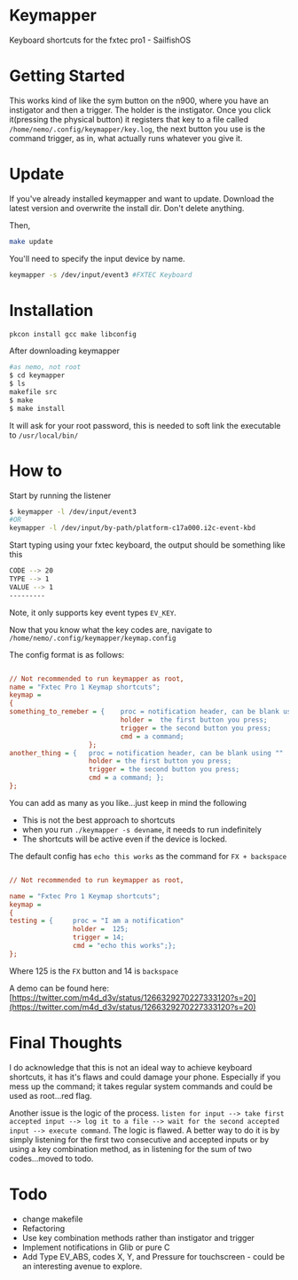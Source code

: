 # Keymapper
Keyboard shortcuts for the fxtec pro1 - SailfishOS


# Getting Started
This works kind of like the sym button on the n900, where you have an instigator and then a trigger. The holder is the instigator. Once you click it(pressing the physical button) it registers that key to a file called `/home/nemo/.config/keymapper/key.log`, the next button you use is the command trigger, as in, what actually runs whatever you give it.


# Update
If you've already installed keymapper and want to update. Download the latest version and overwrite the install dir. Don't delete anything. 

Then,

```bash
make update

```
You'll need to specify the input device by name.

```bash
keymapper -s /dev/input/event3 #FXTEC Keyboard

```

# Installation

```bash
pkcon install gcc make libconfig
```

After downloading keymapper

```bash
#as nemo, not root
$ cd keymapper
$ ls
makefile src
$ make
$ make install
```
It will ask for your root password, this is needed to soft link the executable to `/usr/local/bin/`

# How to

Start by running the listener

```bash
$ keymapper -l /dev/input/event3
#OR
keymapper -l /dev/input/by-path/platform-c17a000.i2c-event-kbd 
```

Start typing using your fxtec keyboard, the output should be something like this

```bash
CODE --> 20
TYPE --> 1
VALUE --> 1
---------
```

Note, it only supports key event types `EV_KEY`.

Now that you know what the key codes are, navigate to `/home/nemo/.config/keymapper/keymap.config`

The config format is as follows:

```cfg

// Not recommended to run keymapper as root,
name = "Fxtec Pro 1 Keymap shortcuts"; 
keymap =
{
something_to_remeber = { 	proc = notification header, can be blank using ""
							holder =  the first button you press; 
							trigger = the second button you press; 
							cmd = a command; 
					};
another_thing = { 	proc = notification header, can be blank using ""
					holder = the first button you press; 
			  		trigger = the second button you press; 
			  		cmd = a command; };
};

```
You can add as many as you like...just keep in mind the following
* This is not the best approach to shortcuts
* when you run `./keymapper -s devname`, it needs to run indefinitely
* The shortcuts will be active even if the device is locked.

The default config has `echo this works` as the command for `FX + backspace`

```cfg

// Not recommended to run keymapper as root,

name = "Fxtec Pro 1 Keymap shortcuts"; 
keymap =
{
testing = { 	proc = "I am a notification"
				holder =  125; 
				trigger = 14; 
				cmd = "echo this works";};
};

```
Where 125 is the `FX` button and 14 is `backspace`



A demo can be found here: [https://twitter.com/m4d_d3v/status/1266329270227333120?s=20](https://twitter.com/m4d_d3v/status/1266329270227333120?s=20)

# Final Thoughts

I do acknowledge that this is not an ideal way to achieve keyboard shortcuts, it has it's flaws and could damage your phone. Especially if you mess up the command; it takes regular system commands and could be used as root...red flag. 

Another issue is the logic of the process. `listen for input --> take first accepted input --> log it to a file --> wait for the second accepted input --> execute command`. The logic is flawed. A better way to do it is by simply listening for the first two consecutive and accepted inputs or by using a key combination method, as in listening for the sum of two codes...moved to todo.

# Todo

* change makefile
* Refactoring
* Use key combination methods rather than instigator and trigger
* Implement notifications in Glib or pure C
* Add Type EV_ABS, codes X, Y, and Pressure for touchscreen - could be an interesting avenue to explore. 

 


